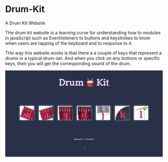 # Drum-Kit
A Drum Kit Website

THe drum kit website is a learning curve for understanding how to modules in javaScript such as Eventlisteners to buttons and keystrokes to know when users are tapping of the keyboard and to response to it.

THe way this website works is that there a a couple of keys that represent a drums in a typical drum-set.
And when you click on any buttons or specific keys, then you will get the corresponding sound of the drum.

![](images/drumkit.png)
